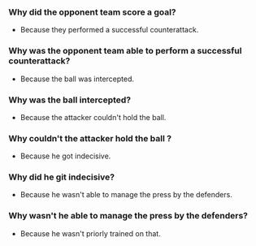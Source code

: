 ### Why did the opponent team score a goal?

- Because they performed a successful counterattack.

### Why was the opponent team able to perform a successful counterattack?

- Because the ball was intercepted.

### Why was the ball intercepted?

- Because the attacker couldn't hold the ball.

### Why couldn't the attacker hold the ball ?

- Because he got indecisive.

### Why did he git indecisive?

- Because he wasn't able to manage the press by the defenders.

### Why wasn't he able to manage the press by the defenders?

- Because he wasn't priorly trained on that.
